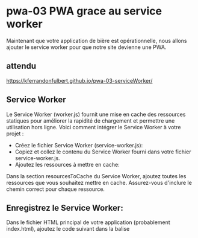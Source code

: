 ﻿# pwa-03 PWA grace au service worker

 Maintenant que votre application de bière est opérationnelle, nous allons ajouter le service worker pour que notre
  site devienne une PWA.

## attendu 

https://kferrandonfulbert.github.io/pwa-03-serviceWorker/

## Service Worker
Le Service Worker (worker.js) fournit une mise en cache des ressources statiques pour améliorer la rapidité de chargement et permettre une utilisation hors ligne. Voici comment intégrer le Service Worker à votre projet :

- Créez le fichier Service Worker (service-worker.js):
- Copiez et collez le contenu du Service Worker fourni dans votre fichier service-worker.js.
- Ajoutez les ressources à mettre en cache:

Dans la section resourcesToCache du Service Worker, ajoutez toutes les ressources que vous souhaitez mettre en cache. Assurez-vous d'inclure le chemin correct pour chaque ressource.

## Enregistrez le Service Worker:

Dans le fichier HTML principal de votre application (probablement index.html), ajoutez le code suivant dans la balise <script>:

``` javascript 
<script>
  if ('serviceWorker' in navigator) {
    navigator.serviceWorker.register('/worker.js')
      .then(registration => {
        console.log('Service Worker enregistré avec succès.', registration);
      })
      .catch(error => {
        console.log("Erreur lors de l'enregistrement du Service Worker.", error);
      });
  }
</script>
```
Assurez-vous que le chemin vers le fichier Service Worker est correct.

- Testez l'application:

Ouvrez votre application dans le navigateur, et vérifiez la console du navigateur pour vous assurer que le Service Worker s'est enregistré avec succès.

